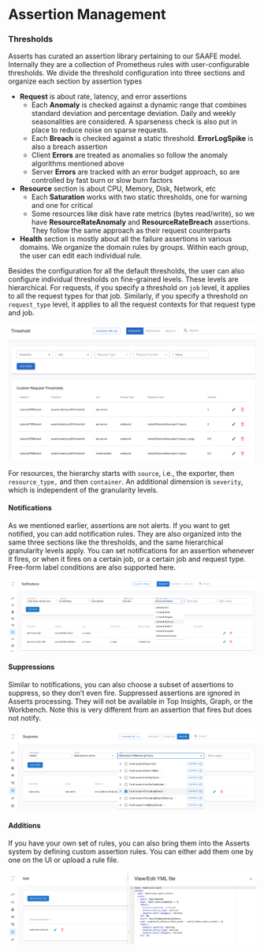 # Assertion Management

### Thresholds

Asserts has curated an assertion library pertaining to our SAAFE model. Internally they are a collection of Prometheus rules with user-configurable thresholds. We divide the threshold configuration into three sections and organize each section by assertion types

* **Request** is about rate, latency, and error assertions
  * Each **Anomaly** is checked against a dynamic range that combines standard deviation and percentage deviation. Daily and weekly seasonalities are considered. A sparseness check is also put in place to reduce noise on sparse requests.
  * Each **Breach** is checked against a static threshold. **ErrorLogSpike** is also a breach assertion
  * Client **Errors** are treated as anomalies so follow the anomaly algorithms mentioned above
  * Server **Errors** are tracked with an error budget approach, so are controlled by fast burn or slow burn factors
* **Resource** section is about CPU, Memory, Disk, Network, etc
  * Each **Saturation** works with two static thresholds, one for warning and one for critical
  * Some resources like disk have rate metrics (bytes read/write), so we have **ResourceRateAnomaly** and **ResourceRateBreach** assertions. They follow the same approach as their request counterparts
* **Health** section is mostly about all the failure assertions in various domains. We organize the domain rules by groups. Within each group, the user can edit each individual rule.

Besides the configuration for all the default thresholds, the user can also configure individual thresholds on fine-grained levels. These levels are hierarchical. For requests, if you specify a threshold on `job` level, it applies to all the request types for that job. Similarly, if you specify a threshold on `request_type` level, it applies to all the request contexts for that request type and job.

![](<../.gitbook/assets/1573322759 (1) (1) (2) (3) (1).png>)

For resources, the hierarchy starts with `source`, i.e., the exporter, then `resource_type,` and then `container`. An additional dimension is `severity`, which is independent of the granularity levels.

#### Notifications <a href="#howassertsworks-wip-notifications" id="howassertsworks-wip-notifications"></a>

As we mentioned earlier, assertions are not alerts. If you want to get notified, you can add notification rules. They are also organized into the same three sections like the thresholds, and the same hierarchical granularity levels apply. You can set notifications for an assertion whenever it fires, or when it fires on a certain job, or a certain job and request type. Free-form label conditions are also supported here.

![](<../.gitbook/assets/Screen Shot 2021-09-22 at 10.53.12 AM.png>)

#### Suppressions <a href="#howassertsworks-wip-suppressions" id="howassertsworks-wip-suppressions"></a>

Similar to notifications, you can also choose a subset of assertions to suppress, so they don’t even fire. Suppressed assertions are ignored in Asserts processing. They will not be available in Top Insights, Graph, or the Workbench. Note this is very different from an assertion that fires but does not notify.

![](<../.gitbook/assets/Screen Shot 2021-09-22 at 10.48.12 AM.png>)

#### Additions <a href="#howassertsworks-wip-additions" id="howassertsworks-wip-additions"></a>

If you have your own set of rules, you can also bring them into the Asserts system by defining custom assertion rules. You can either add them one by one on the UI or upload a rule file.

![](<../.gitbook/assets/Screen Shot 2021-09-22 at 12.04.38 PM.png>)

